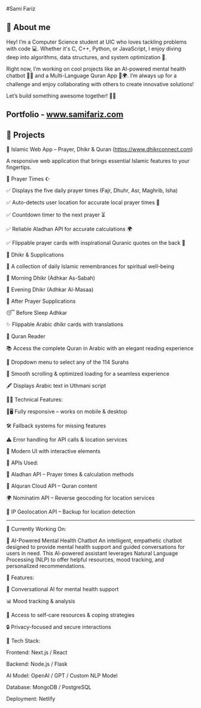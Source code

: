 #Sami Fariz

🚀 About me 
---------------------------------------------------------------------------------------------------------------------------------------------------------------------------------------

Hey! I’m a Computer Science student at UIC who loves tackling problems with code 💻. Whether it's C, C++, Python, or JavaScript, I enjoy diving deep into algorithms, data structures, and system optimization 🚀.

Right now, I’m working on cool projects like an AI-powered mental health chatbot 🧠💬 and a Multi-Language Quran App 📖🌍. I’m always up for a challenge and enjoy collaborating with others to create innovative solutions!

Let’s build something awesome together! 🔧👾

Portfolio - www.samifariz.com
---------------------------------------------------------------------------------------------------------------------------------------------------------------------------------------

🚧 Projects
---------------------------------------------------------------------------------------------------------------------------------------------------------------------------------------

🕌 Islamic Web App – Prayer, Dhikr & Quran (https://www.dhikrconnect.com)

A responsive web application that brings essential Islamic features to your fingertips.


🕋 Prayer Times ☪️

✅ Displays the five daily prayer times (Fajr, Dhuhr, Asr, Maghrib, Isha)  

✅ Auto-detects user location for accurate local prayer times 📍    

✅ Countdown timer to the next prayer ⏳               

✅ Reliable Aladhan API for accurate calculations 🌍

✅ Flippable prayer cards with inspirational Quranic quotes on the back 📜




🤲 Dhikr & Supplications

🌿 A collection of daily Islamic remembrances for spiritual well-being 

🌅 Morning Dhikr (Adhkar As-Sabah)                                                                               

🌙 Evening Dhikr (Adhkar Al-Masaa) 

🙏 After Prayer Supplications                                                                                    

😴 Before Sleep Adhkar 

✨ Flippable Arabic dhikr cards with translations 



📖 Quran Reader

📚 Access the complete Quran in Arabic with an elegant reading experience                                        

📜 Dropdown menu to select any of the 114 Surahs 

🚀 Smooth scrolling & optimized loading for a seamless experience                                                

🖋️ Displays Arabic text in Uthmani script 



🤖📍 Technical Features:

📱🖥️ Fully responsive – works on mobile & desktop                                                                

🛠️ Fallback systems for missing features 

⚠️ Error handling for API calls & location services                                                               

🎨 Modern UI with interactive elements 




📡 APIs Used:

🕌 Aladhan API – Prayer times & calculation methods                                                                

📖 Alquran Cloud API – Quran content

🌍 Nominatim API – Reverse geocoding for location services                                                         

📌 IP Geolocation API – Backup for location detection


- - - - - - - - - - - - - - - - - - - - - - - - - - - - - - - - - - - - - - - - - - - - - - - - - - - - - - - - - - - - - - - - - - - - - - - - - - - - - - - - - - - - - - - - - - - -


👷 Currently Working On:

🧠 AI-Powered Mental Health Chatbot
An intelligent, empathetic chatbot designed to provide mental health support and guided conversations for users in need. This AI-powered assistant leverages Natural Language Processing (NLP) to offer helpful resources, mood tracking, and personalized recommendations.

🔹 Features:

🌿 Conversational AI for mental health support

📊 Mood tracking & analysis


📖 Access to self-care resources & coping strategies

🔒 Privacy-focused and secure interactions

🚀 Tech Stack:


Frontend: Next.js / React

Backend: Node.js / Flask

AI Model: OpenAI / GPT / Custom NLP Model

Database: MongoDB / PostgreSQL

Deployment: Netlify
